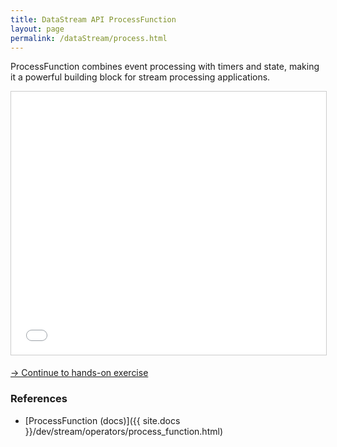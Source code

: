 ```yaml
---
title: DataStream API ProcessFunction
layout: page
permalink: /dataStream/process.html
---
```


ProcessFunction combines event processing with timers and state, making it a powerful building block for stream processing applications.

<iframe src="//www.slideshare.net/slideshow/embed_code/key/g3q5GoEEU9YQ00" width="680" height="421" frameborder="0" marginwidth="0" marginheight="0" scrolling="no" style="border:1px solid #CCC; border-width:1px; margin-bottom:5px; max-width: 100%;" allowfullscreen> </iframe>

[-> Continue to hands-on exercise]({{site.baseurl}}/exercises/longRides.html)

### References

- [ProcessFunction (docs)]({{ site.docs }}/dev/stream/operators/process_function.html)
